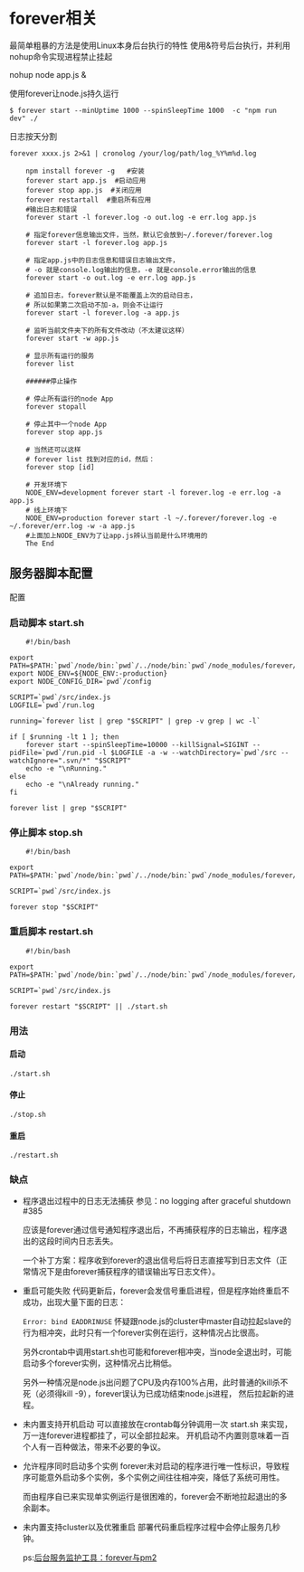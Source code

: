 # forever相关

最简单粗暴的方法是使用Linux本身后台执行的特性
使用&符号后台执行，并利用nohup命令实现进程禁止挂起

nohup node app.js &

使用forever让node.js持久运行

`$ forever start --minUptime 1000 --spinSleepTime 1000  -c "npm run dev" ./`

日志按天分割

`forever xxxx.js 2>&1 | cronolog /your/log/path/log_%Y%m%d.log`


```
	npm install forever -g   #安装
	forever start app.js  #启动应用
	forever stop app.js  #关闭应用
	forever restartall  #重启所有应用
	#输出日志和错误
	forever start -l forever.log -o out.log -e err.log app.js   

	# 指定forever信息输出文件，当然，默认它会放到~/.forever/forever.log
	forever start -l forever.log app.js  

	# 指定app.js中的日志信息和错误日志输出文件，  
	# -o 就是console.log输出的信息，-e 就是console.error输出的信息
	forever start -o out.log -e err.log app.js 

	# 追加日志，forever默认是不能覆盖上次的启动日志，  
	# 所以如果第二次启动不加-a，则会不让运行  
	forever start -l forever.log -a app.js

	# 监听当前文件夹下的所有文件改动（不太建议这样）  
	forever start -w app.js  

	# 显示所有运行的服务 
	forever list  

	######停止操作

	# 停止所有运行的node App  
	forever stopall  
  
	# 停止其中一个node App  
	forever stop app.js  

	# 当然还可以这样  
	# forever list 找到对应的id，然后：  
	forever stop [id]

	# 开发环境下  
	NODE_ENV=development forever start -l forever.log -e err.log -a app.js  
	# 线上环境下  
	NODE_ENV=production forever start -l ~/.forever/forever.log -e ~/.forever/err.log -w -a app.js
	#上面加上NODE_ENV为了让app.js辨认当前是什么环境用的
	The End
```

## 服务器脚本配置
配置
### 启动脚本 start.sh

```
	#!/bin/bash

export PATH=$PATH:`pwd`/node/bin:`pwd`/../node/bin:`pwd`/node_modules/forever/bin:/usr/local/node/bin
export NODE_ENV=${NODE_ENV:-production}
export NODE_CONFIG_DIR=`pwd`/config

SCRIPT=`pwd`/src/index.js
LOGFILE=`pwd`/run.log

running=`forever list | grep "$SCRIPT" | grep -v grep | wc -l`

if [ $running -lt 1 ]; then
    forever start --spinSleepTime=10000 --killSignal=SIGINT --pidFile=`pwd`/run.pid -l $LOGFILE -a -w --watchDirectory=`pwd`/src --watchIgnore=".svn/*" "$SCRIPT"
    echo -e "\nRunning."
else
    echo -e "\nAlready running."
fi

forever list | grep "$SCRIPT"

```

### 停止脚本 stop.sh

```
	#!/bin/bash

export PATH=$PATH:`pwd`/node/bin:`pwd`/../node/bin:`pwd`/node_modules/forever/bin:/usr/local/node/bin

SCRIPT=`pwd`/src/index.js

forever stop "$SCRIPT"
```

### 重启脚本 restart.sh

```
	#!/bin/bash

export PATH=$PATH:`pwd`/node/bin:`pwd`/../node/bin:`pwd`/node_modules/forever/bin:/usr/local/node/bin

SCRIPT=`pwd`/src/index.js

forever restart "$SCRIPT" || ./start.sh
```

### 用法
#### 启动

`./start.sh`
#### 停止

`./stop.sh`
#### 重启

`./restart.sh`
### 缺点
 - 程序退出过程中的日志无法捕获
	参见：no logging after graceful shutdown #385

	应该是forever通过信号通知程序退出后，不再捕获程序的日志输出，程序退出的这段时间内日志丢失。

	一个补丁方案：程序收到forever的退出信号后将日志直接写到日志文件（正常情况下是由forever捕获程序的错误输出写日志文件）。

 - 重启可能失败
	代码更新后，forever会发信号重启进程，但是程序始终重启不成功，出现大量下面的日志：

	`Error: bind EADDRINUSE`
	怀疑跟node.js的cluster中master自动拉起slave的行为相冲突，此时只有一个forever实例在运行，这种情况占比很高。

	另外crontab中调用start.sh也可能和forever相冲突，当node全退出时，可能启动多个forever实例，这种情况占比稍低。

	另外一种情况是node.js出问题了CPU及内存100%占用，此时普通的kill杀不死（必须得kill -9），forever误认为已成功结束node.js进程， 然后拉起新的进程。

 - 未内置支持开机启动
	可以直接放在crontab每分钟调用一次 start.sh 来实现，万一连forever进程都挂了，可以全部拉起来。 开机启动不内置则意味着一百个人有一百种做法，带来不必要的争议。

 - 允许程序同时启动多个实例
	forever未对启动的程序进行唯一性标识，导致程序可能意外启动多个实例，多个实例之间往往相冲突，降低了系统可用性。

	而由程序自已来实现单实例运行是很困难的，forever会不断地拉起退出的多余副本。

 - 未内置支持cluster以及优雅重启
	部署代码重启程序过程中会停止服务几秒钟。
	
	ps:[后台服务监护工具：forever与pm2](http://blog.kankanan.com/article/540e53f0670d52a176d162a45de55177ff1a-forever-4e0e-pm2.html)